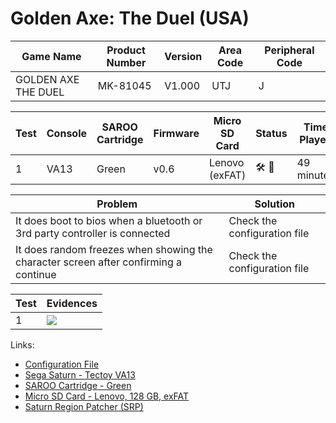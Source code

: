 # Golden Axe: The Duel (USA)

| Game Name           | Product Number | Version | Area Code | Peripheral Code |
| ------------------- | -------------- | ------- | --------- | --------------- |
| GOLDEN AXE THE DUEL | MK-81045       | V1.000  | UTJ       | J               |

| Test | Console | SAROO Cartridge | Firmware | Micro SD Card  | Status                               | Time Played |
| ---- | ------- | --------------- | -------- | -------------- | ------------------------------------ | ----------- |
| 1    | VA13    | Green           | v0.6     | Lenovo (exFAT) | :hammer_and_wrench: :checkered_flag: | 49 minutes  |

| Problem                                                                              | Solution                     |
| ------------------------------------------------------------------------------------ | ---------------------------- |
| It does boot to bios when a bluetooth or 3rd party controller is connected           | Check the configuration file |
| It does random freezes when showing the character screen after confirming a continue | Check the configuration file |

| Test | Evidences                                                                                        |
| ---- | ------------------------------------------------------------------------------------------------ |
| 1    | [![](https://img.youtube.com/vi/aw9GeTj0ZFk/0.jpg)](https://www.youtube.com/watch?v=aw9GeTj0ZFk) |

Links:

- [Configuration File](https://github.com/williamdsw/saroo-configuration-list/blob/master/Regions/Retails/USA/MK-81045/README.md)
- [Sega Saturn - Tectoy VA13](../../../Info/Consoles/VA13/README.md)
- [SAROO Cartridge - Green](../../../Info/Cartridges/RetroGameParadiseStore/1.32F/README.md)
- [Micro SD Card - Lenovo, 128 GB, exFAT](../../../../Info/SdCards/Lenovo/128GB/exfat/README.md)
- [Saturn Region Patcher (SRP)](https://segaxtreme.net/resources/saturn-region-patcher.81/download)
